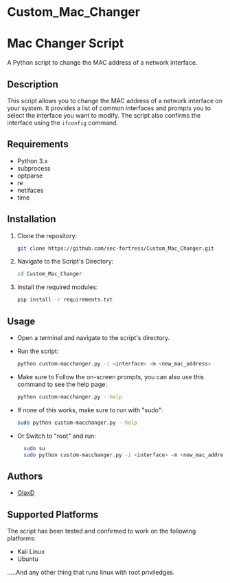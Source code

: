 # Custom_Mac_Changer

# Mac Changer Script

A Python script to change the MAC address of a network interface.

## Description

This script allows you to change the MAC address of a network interface on your system. It provides a list of common interfaces and prompts you to select the interface you want to modify. The script also confirms the interface using the `ifconfig` command.

## Requirements

- Python 3.x
- subprocess
- optparse
- re
- netifaces
- time

## Installation

1. Clone the repository:
   
   ```bash
   git clone https://github.com/sec-fortress/Custom_Mac_Changer.git

3. Navigate to the Script's Directory:
   
   ```bash
   cd Custom_Mac_Changer

4. Install the required modules:
   
   ```bash
   pip install -r requirements.txt

## Usage

- Open a terminal and navigate to the script's directory.
- Run the script:

  ```bash
  python custom-macchanger.py -i <interface> -m <new_mac_address>

- Make sure to Follow the on-screen prompts, you can also use this command to see the help page:

  ```bash
  python custom-macchanger.py --help

- If none of this works, make sure to run with "sudo":
  
  ```bash
  sudo python custom-macchanger.py --help
  
- Or Switch to "root" and run:
  
  ```bash
    sudo su
    sudo python custom-macchanger.py -i <interface> -m <new_mac_address>
  ```

## Authors

- [OlaxD](https://sec-fortress.github.io)

## Supported Platforms

The script has been tested and confirmed to work on the following platforms:

- Kali Linux
- Ubuntu

.....And any other thing that runs linux with root priviledges.

